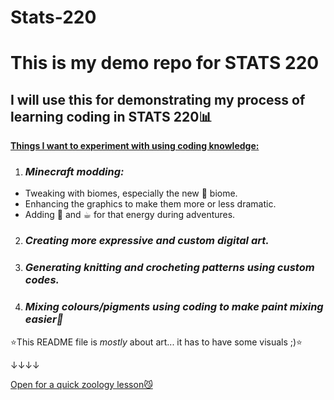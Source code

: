 # Stats-220
# This is my demo repo for STATS 220
## I will use this for demonstrating my process of learning coding in STATS 220📊
<ins>**Things I want to experiment with using coding knowledge:**<ins>

<!--- numbered lists --->
1. ### *Minecraft modding:*
<!--- unordered lists --->
* Tweaking with biomes, especially the new 🌸 biome.
* Enhancing the graphics to make them more or less dramatic.
* Adding 🍵 and ☕︎ for that energy during adventures.
2. ### *Creating more expressive and custom digital art.*
3. ### *Generating knitting and crocheting patterns using custom codes.*
4. ### *Mixing colours/pigments using coding to make paint mixing easier🎨* 

⭐This README file is *mostly* about art... it has to have some visuals ;)⭐

↓↓↓↓

[Open for a quick zoology lesson😼](https://minecraft.wiki/w/Cat)
